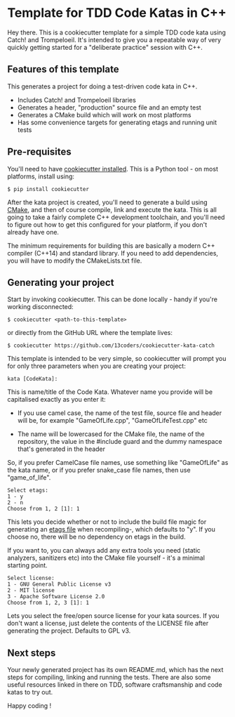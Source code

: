# Template for TDD Code Katas in C++

Hey there. This is a cookiecutter template for a simple TDD code kata
using Catch! and Trompeloeil.  It's intended to give you a repeatable
way of very quickly getting started for a "deliberate practice"
session with C++.

## Features of this template

This generates a project for doing a test-driven code kata in C++.

- Includes Catch! and Trompeloeil libraries
- Generates a header, "production" source file and an empty test
- Generates a CMake build which will work on most platforms
- Has some convenience targets for generating etags and running unit
  tests

## Pre-requisites

You'll need to have [cookiecutter
installed](https://github.com/audreyr/cookiecutter). This is a Python
tool - on most platforms, install using:

```
$ pip install cookiecutter
```

After the kata project is created, you'll need to generate a build
using [CMake](https://cmake.org/), and then of course compile, link
and execute the kata. This is all going to take a fairly complete C++
development toolchain, and you'll need to figure out how to get this
configured for your platform, if you don't already have one.

The minimum requirements for building this are basically a modern C++
compiler (C++14) and standard library. If you need to add
dependencies, you will have to modify the CMakeLists.txt file.

## Generating your project

Start by invoking cookiecutter. This can be done locally - handy if
you're working disconnected:

```
$ cookiecutter <path-to-this-template>
```

or directly from the GitHub URL where the template lives:

```
$ cookiecutter https://github.com/13coders/cookiecutter-kata-catch
```

This template is intended to be very simple, so cookiecutter will
prompt you for only three parameters when you are creating your project:

```
kata [CodeKata]: 
```

This is name/title of the Code Kata. Whatever name you provide will be
capitalised exactly as you enter it:

- If you use camel case, the name of the test file, source file and
  header will be, for example "GameOfLife.cpp", "GameOfLifeTest.cpp"
  etc

- The name will be lowercased for the CMake file, the name of the
  repository, the value in the #include guard and the dummy namespace
  that's generated in the header

So, if you prefer CamelCase file names, use something like
"GameOfLife" as the kata name, or if you prefer snake_case file names,
then use "game_of_life".

```
Select etags:
1 - y
2 - n
Choose from 1, 2 [1]: 1
```

This lets you decide whether or not to include the build file magic
for generating an [etags
file](https://www.emacswiki.org/emacs/BuildTags) when recompiling-,
which defaults to "y". If you choose no, there will be no dependency
on etags in the build.

If you want to, you can always add any extra tools you need (static
analyzers, sanitizers etc) into the CMake file yourself - it's a
minimal starting point.

```
Select license:
1 - GNU General Public License v3
2 - MIT license
3 - Apache Software License 2.0
Choose from 1, 2, 3 [1]: 1
```

Lets you select the free/open source license for your kata sources. If
you don't want a license, just delete the contents of the LICENSE file
after generating the project. Defaults to GPL v3.

## Next steps

Your newly generated project has its own README.md, which has the next
steps for compiling, linking and running the tests. There are also
some useful resources linked in there on TDD, software craftsmanship
and code katas to try out.

Happy coding !
